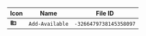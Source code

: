 | Icon | Name | File ID |
| ---  | ---  | ---     |
| ![](Add-Available.png) | `Add-Available` | `-3266479738145358097` |

